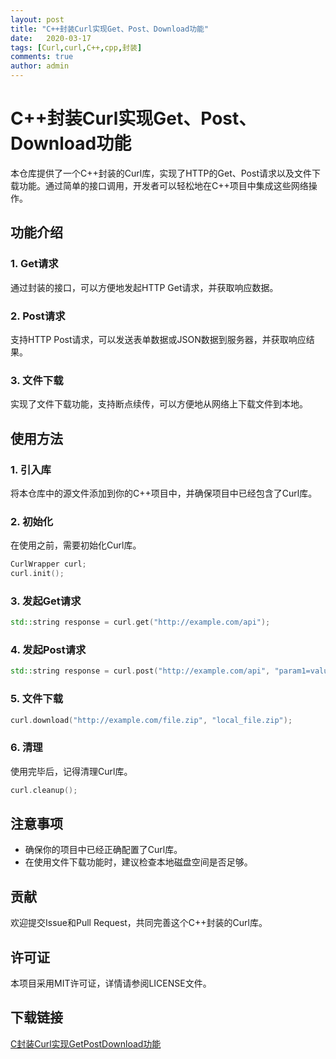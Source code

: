 ```yaml
---
layout: post
title: "C++封装Curl实现Get、Post、Download功能"
date:   2020-03-17
tags: [Curl,curl,C++,cpp,封装]
comments: true
author: admin
---
```

# C++封装Curl实现Get、Post、Download功能

本仓库提供了一个C++封装的Curl库，实现了HTTP的Get、Post请求以及文件下载功能。通过简单的接口调用，开发者可以轻松地在C++项目中集成这些网络操作。

## 功能介绍

### 1. Get请求
通过封装的接口，可以方便地发起HTTP Get请求，并获取响应数据。

### 2. Post请求
支持HTTP Post请求，可以发送表单数据或JSON数据到服务器，并获取响应结果。

### 3. 文件下载
实现了文件下载功能，支持断点续传，可以方便地从网络上下载文件到本地。

## 使用方法

### 1. 引入库
将本仓库中的源文件添加到你的C++项目中，并确保项目中已经包含了Curl库。

### 2. 初始化
在使用之前，需要初始化Curl库。

```cpp
CurlWrapper curl;
curl.init();
```

### 3. 发起Get请求
```cpp
std::string response = curl.get("http://example.com/api");
```

### 4. 发起Post请求
```cpp
std::string response = curl.post("http://example.com/api", "param1=value1&param2=value2");
```

### 5. 文件下载
```cpp
curl.download("http://example.com/file.zip", "local_file.zip");
```

### 6. 清理
使用完毕后，记得清理Curl库。

```cpp
curl.cleanup();
```

## 注意事项
- 确保你的项目中已经正确配置了Curl库。
- 在使用文件下载功能时，建议检查本地磁盘空间是否足够。

## 贡献
欢迎提交Issue和Pull Request，共同完善这个C++封装的Curl库。

## 许可证
本项目采用MIT许可证，详情请参阅LICENSE文件。

## 下载链接

[C封装Curl实现GetPostDownload功能](https://pan.quark.cn/s/11712589842b)